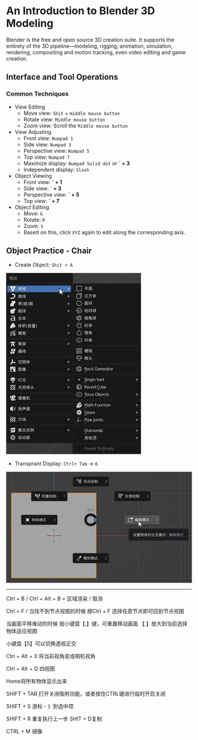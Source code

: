 # An Introduction to Blender 3D Modeling


Blender is the free and open source 3D creation suite. It supports the entirety of the 3D pipeline—modeling, rigging, animation, simulation, rendering, compositing and motion tracking, even video editing and game creation.

<!--more-->

## Interface and Tool Operations

### Common Techniques

+ View Editing
  + Move view: `Shit` + `middle mouse button`
  + Rotate view: `Middle mouse button`
  + Zoom view: Scroll the `Middle mouse button`
+ View Adjusting
  + Front view:  `Numpad 1`
  + Side view: `Numpad 3`
  + Perspective view: `Numpad 5`
  + Top view: `Numpad 7`
  + Maximize display: `Numpad Solid dot` or **` + 3**
  + Independent display: `Slash`
+ Object Viewing
  + Front view:  **` + 1**
  + Side view: **` + 3**
  + Perspective view: **` + 5**
  + Top view: **` + 7**
+ Object Editing
  + Move: `G`
  + Rotate: `R`
  + Zoom: `S`
  + Based on this, click `XYZ` again to edit along the corresponding axis.

## Object Practice - Chair

+ Create Object: `Shit + A`

![image-20230827172853109](image-20230827172853109.png " ")

+ Transprant Display: `Ctrl+ Tab` -> `6`

![image-20230827173829270](image-20230827173829270.png " ")











---



Ctrl + B / Ctrl + Alt + B = 区域渲染 / 取消

Ctrl + F / 当找不到节点视图的时候 按Ctrl + F 选择任意节点即可回到节点视图

当画面平移难动的时候 按小键盘【.】键，可重置移动画面 【.】放大到当前选择物体适应视图

小键盘【5】可以切换透视正交

Ctrl + Alt + 0 将当前视角变成相机视角

Ctrl + Alt + Q 四视图

 Home将所有物体显示出来

SHIFT + TAB 打开关闭吸附功能，或者按住CTRL键进行临时开启关闭

SHIFT + S 游标 - 》到选中项

SHIFT + R 重复执行上一步 SHIT + D复制

CTRL + M 镜像


